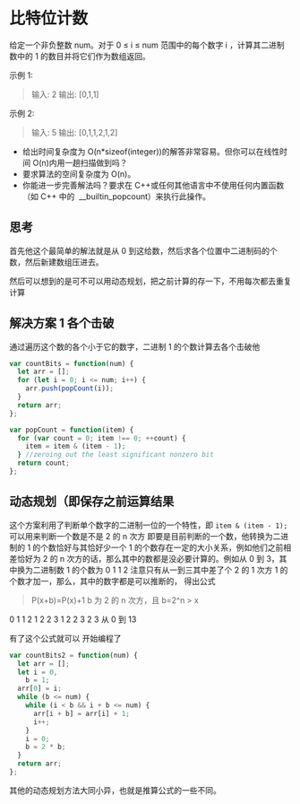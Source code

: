 # 比特位计数

给定一个非负整数 num。对于 0 ≤ i ≤ num 范围中的每个数字 i ，计算其二进制数中的 1 的数目并将它们作为数组返回。

示例 1:

> 输入: 2
> 输出: [0,1,1]

示例 2:

> 输入: 5
> 输出: [0,1,1,2,1,2]

- 给出时间复杂度为 O(n\*sizeof(integer))的解答非常容易。但你可以在线性时间 O(n)内用一趟扫描做到吗？
- 要求算法的空间复杂度为 O(n)。
- 你能进一步完善解法吗？要求在 C++或任何其他语言中不使用任何内置函数（如 C++ 中的  \_\_builtin_popcount）来执行此操作。

## 思考

首先他这个最简单的解法就是从 0 到这给数，然后求各个位置中二进制码的个数，然后新建数组压进去。

然后可以想到的是可不可以用动态规划，把之前计算的存一下，不用每次都去重复计算

## 解决方案 1 各个击破

通过遍历这个数的各个小于它的数字，二进制 1 的个数计算去各个击破他

```javascript
var countBits = function(num) {
  let arr = [];
  for (let i = 0; i <= num; i++) {
    arr.push(popCount(i));
  }
  return arr;
};

var popCount = function(item) {
  for (var count = 0; item !== 0; ++count) {
    item = item & (item - 1);
  } //zeroing out the least significant nonzero bit
  return count;
};
```

## 动态规划（即保存之前运算结果

这个方案利用了判断单个数字的二进制一位的一个特性，即 `item & (item - 1);`可以用来判断一个数是不是 2 的 n 次方
即要是目前判断的一个数，他转换为二进制的 1 的个数恰好与其恰好少一个 1 的个数存在一定的大小关系，例如他们之前相差恰好为 2 的 n 次方的话，那么其中的数都是没必要计算的。例如从 0 到 3，其中换为二进制数 1 的个数为 0 1 1 2 注意只有从一到三其中差了个 2 的 1 次方 1 的个数才加一，那么，其中的数字都是可以推断的，
得出公式

> P(x+b)=P(x)+1 b 为 2 的 n 次方，且 b=2^n > x

0 1 1 2 1 2 2 3 1 2 2 3 2 3 从 0 到 13

有了这个公式就可以 开始编程了

```javascript
var countBits2 = function(num) {
  let arr = [];
  let i = 0,
    b = 1;
  arr[0] = i;
  while (b <= num) {
    while (i < b && i + b <= num) {
      arr[i + b] = arr[i] + 1;
      i++;
    }
    i = 0;
    b = 2 * b;
  }
  return arr;
};
```

其他的动态规划方法大同小异，也就是推算公式的一些不同。

